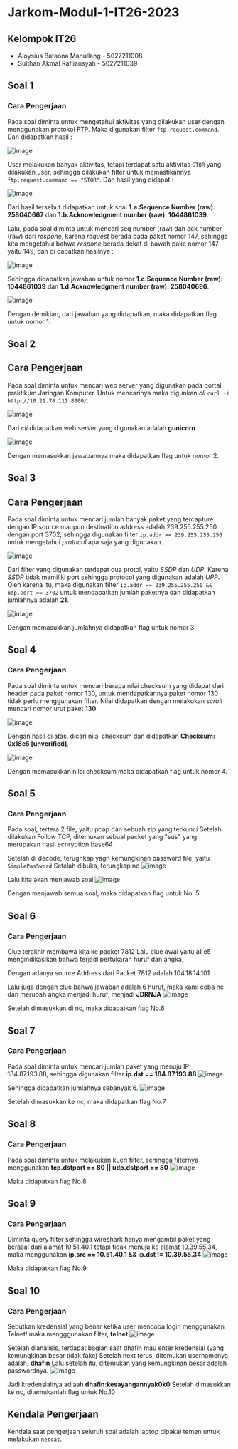 # Jarkom-Modul-1-IT26-2023

## Kelompok IT26
* Aloysius Bataona Manullang - 5027211008
* Sulthan Akmal Rafliansyah - 5027211039

## Soal 1
### Cara Pengerjaan
Pada soal diminta untuk mengetahui aktivitas yang dilakukan user dengan menggunakan protokol FTP. Maka digunakan filter `ftp.request.command`. Dan didapatkan hasil : 

![image](https://github.com/aloybm/jarkom-it26/assets/100351038/dbc7f4ee-54a0-4dd9-b23a-1e22f0fc79da)

User melakukan banyak aktivitas, tetapi terdapat satu aktivitas `STOR` yang dilakukan user, sehingga dilakukan filter untuk memastikannya `ftp.request.command == "STOR"`. Dan hasil yang didapat : 

![image](https://github.com/aloybm/jarkom-it26/assets/100351038/193f065f-d0cf-4f84-86d0-daf56c11ed9b)

Dari hasil tersebut didapatkan untuk soal **1.a.Sequence Number (raw): 258040667** dan  **1.b.Acknowledgment number (raw): 1044861039**.

Lalu, pada soal diminta untuk mencari seq number (raw) dan ack number (raw) dari _respone_, karena _request_ berada pada paket nomor 147, sehingga kita mengetahui bahwa _respone_ berada dekat di bawah pake nomor 147 yaitu 149, dan di dapatkan hasilnya :

![image](https://github.com/aloybm/jarkom-it26/assets/100351038/5dae1800-45bb-48f4-b978-8962919c8ecd)

Sehingga didapatkan jawaban untuk nomor **1.c.Sequence Number (raw): 1044861039** dan **1.d.Acknowledgment number (raw): 258040696**.

![image](https://github.com/aloybm/jarkom-it26/assets/100351038/3ca69e17-dfb5-47b1-8f6b-2a86c7e12f4f)

Dengan demikian, dari jawaban yang didapatkan, maka didapatkan flag untuk nomor 1.

## Soal 2
## Cara Pengerjaan 
Pada soal diminta untuk mencari web server yang digunakan pada portal praktikum Jaringan Komputer. Untuk mencarinya maka digunkan _cli_  ` curl -i http://10.21.78.111:8000/ `.  

![image](https://github.com/aloybm/jarkom-it26/assets/100351038/28faf6fa-7bdd-4401-919e-2012b633f643)

Dari _cli_ didapatkan web server yang digunakan adalah **gunicorn**

![image](https://github.com/aloybm/jarkom-it26/assets/100351038/7cf7fc73-d737-404a-9aa9-2bb1055da8eb)

Dengan memasukkan jawabannya maka didapatkan flag untuk nomor 2.

## Soal 3
## Cara Pengerjaan 
Pada soal diminta untuk mencari jumlah banyak paket yang tercapture dengan IP source maupun destination address adalah 239.255.255.250 dengan port 3702, sehingga digunakan filter `ip.addr == 239.255.255.250 ` untuk mengetahui _protocol_ apa saja yang digunakan.

![image](https://github.com/aloybm/jarkom-it26/assets/100351038/0190cc76-f447-4c27-a1a3-2329c8c1ba55)

Dari filter yang digunakan terdapat dua protol, yaitu _SSDP_ dan _UDP_. Karena _SSDP_ tidak memiliki port sehingga protocol yang digunakan adalah _UPP_. Oleh karena itu, maka digunakan filter ``ip.addr == 239.255.255.250 && udp.port == 3702`` untuk mendapatkan jumlah paketnya dan didapatkan jumlahnya adalah **21**.

![image](https://github.com/aloybm/jarkom-it26/assets/100351038/3a83ad66-d941-4f24-ac29-1cccc0381bb1)

Dengan memasukkan jumlahnya didapatkan flag untuk nomor 3.

## Soal 4
### Cara Pengerjaan
Pada soal diminta untuk mencari berapa nilai checksum yang didapat dari header pada paket nomor 130, untuk mendapatkannya paket nomor 130 tidak perlu menggunakan filter. Nilai didapatkan dengan melakukan _scroll_ mencari nomor urut paket **130**

![image](https://github.com/aloybm/jarkom-it26/assets/100351038/97b82add-2a74-4dd6-9674-f7959c5e4e59)

Dengan hasil di atas, dicari nilai checksum dan didapatkan **Checksum: 0x18e5 [unverified]**. 

![image](https://github.com/aloybm/jarkom-it26/assets/100351038/3bebd20b-43c9-4f9c-8dde-8d9ed6aa0bbf)

Dengan memasukkan nilai checksum maka didapatkan flag untuk nomor 4.

## Soal 5
### Cara Pengerjaan
Pada soal, tertera 2 file, yaitu pcap dan sebuah zip yang terkunci
Setelah dilakukan Follow TCP, ditemukan sebual packet yang "sus" yang merupakan hasil ecnryption base64

Setelah di decode, terugnkap yagn kemungkinan password file, yaitu
```5implePas5word```
Setelah dibuka, terungkap nc
![image](https://github.com/aloybm/jarkom-it26/assets/103870239/6605d480-27b4-4cae-aac0-db3d2d85219a)

Lalu kita akan menjawab soal
![image](https://github.com/aloybm/jarkom-it26/assets/103870239/99d67445-6e5e-46ff-a826-ae6822862bda)

Dengan menjawab semua soal, maka didapatkan flag untuk No. 5

## Soal 6
### Cara Pengerjaan
Clue terakhir membawa kita ke packet 7812
Lalu clue awal yaitu a1 e5 mengindikasikan bahwa terjadi pertukaran huruf dan angka,

Dengan adanya source Address dari Packet 7812 adalah 104.18.14.101

Lalu juga dengan clue bahwa jawaban adalah 6 huruf, maka kami coba nc dan merubah angka menjadi huruf, menjadi
**JDRNJA**
![image](https://github.com/aloybm/jarkom-it26/assets/103870239/7b94db18-6b25-4820-9966-3c6882a997aa)

Setelah dimasukkan di nc, maka didapatkan flag No.6

## Soal 7
### Cara Pengerjaan
Pada soal diminta untuk mencari jumlah paket yang menuju IP 184.87.193.88, sehingga digunakan filter 
**ip.dst == 184.87.193.88**
![image](https://github.com/aloybm/jarkom-it26/assets/103870239/8541b282-7cc4-4c8f-b67e-cbfa8e97961c)

Sehingga didapatkan jumlahnya sebanyak 6.
![image](https://github.com/aloybm/jarkom-it26/assets/103870239/50f485ac-6a53-4b35-bc18-0876598dc1df)

Setelah dimasukkan ke nc, maka didapatkan flag No.7

## Soal 8
### Cara Pengerjaan
Pada soal diminta untuk melakukan kueri filter, sehingga filternya menggunakan **tcp.dstport == 80 || udp.dstport == 80**
![image](https://github.com/aloybm/jarkom-it26/assets/103870239/2f443b7e-a037-4bff-846d-0327b7f6cbd2)

Maka didapatkan flag No.8

## Soal 9
### Cara Pengerjaan
DIminta query filter sehingga wireshark hanya mengambil paket yang berasal dari alamat 10.51.40.1 tetapi tidak menuju ke alamat 10.39.55.34, maka menggunakan
**ip.src == 10.51.40.1 && ip.dst != 10.39.55.34**
![image](https://github.com/aloybm/jarkom-it26/assets/103870239/12d47885-84c5-42db-9c92-c136fa52c7c4)

Maka didapatkan flag No.9

## Soal 10
### Cara Pengerjaan
Sebutkan kredensial yang benar ketika user mencoba login menggunakan Telnet!
maka mengggunakan filter, **telnet**
![image](https://github.com/aloybm/jarkom-it26/assets/103870239/8d09d0de-7249-45a1-973a-4afeba837c11)

Setelah dianalisis, terdapat bagian saat dhafin mau enter kredensial (yang kemungkinan besar tidak fake)
Setelah next terus, ditemukan usernamenya adalah,
**dhafin**
Lalu setelah itu, ditemukan yang kemungkinan besar adalah passwordnya.
![image](https://github.com/aloybm/jarkom-it26/assets/103870239/9975dbfb-83f8-499a-9ef3-bb5c76c59075)

Jadi kredensialnya adlaah
**dhafin:kesayangannyak0k0**
Setelah dimasukkan ke nc, ditemukanlah flag untuk No.10

## Kendala Pengerjaan
Kendala saat pengerjaan seluruh soal adalah laptop dipakai temen untuk melakukan `netcat`.


